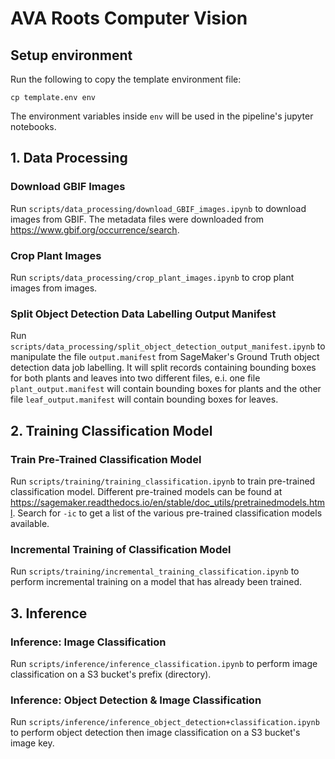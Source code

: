 # AVA Roots Computer Vision

## Setup environment
Run the following to copy the template environment file:
```
cp template.env env
```
The environment variables inside `env` will be used in the pipeline's jupyter notebooks.


## 1. Data Processing
### Download GBIF Images
Run `scripts/data_processing/download_GBIF_images.ipynb` to download images from GBIF. The metadata files were downloaded from https://www.gbif.org/occurrence/search.

### Crop Plant Images
Run `scripts/data_processing/crop_plant_images.ipynb` to crop plant images from images.

### Split Object Detection Data Labelling Output Manifest
Run `scripts/data_processing/split_object_detection_output_manifest.ipynb` to manipulate the file `output.manifest` from SageMaker's Ground Truth object detection data job labelling. It will split records containing bounding boxes for both plants and leaves into two different files, e.i. one file `plant_output.manifest` will contain bounding boxes for plants and the other file `leaf_output.manifest` will contain bounding boxes for leaves.


## 2. Training Classification Model
### Train Pre-Trained Classification Model
Run `scripts/training/training_classification.ipynb` to train pre-trained classification model. Different pre-trained models can be found at https://sagemaker.readthedocs.io/en/stable/doc_utils/pretrainedmodels.html. Search for `-ic` to get a list of the various pre-trained classification models available.

### Incremental Training of Classification Model
Run `scripts/training/incremental_training_classification.ipynb` to perform incremental training on a model that has already been trained.


## 3. Inference
### Inference: Image Classification
Run `scripts/inference/inference_classification.ipynb` to perform image classification on a S3 bucket's prefix (directory).

### Inference: Object Detection & Image Classification
Run `scripts/inference/inference_object_detection+classification.ipynb` to perform object detection then image classification on a S3 bucket's image key.